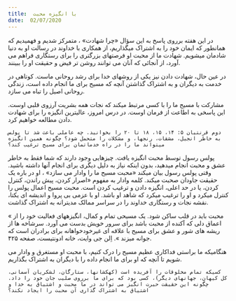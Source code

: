 ```yaml
---
title:  با انگیزه محبت
date:  02/07/2020
---
```


در این هفته برروی پاسخ به این سؤال «چرا شهادت» ، متمرکز شدیم و فهمیدیم که همانطور که ایمان خود را به اشتراک میگذاریم، از همکاری با خداوند در رسالت او به دنیا شادمان میشویم. شهادت ما از محبت او فرصتهای بزرگتری را برای رستگاری فراهم می آورد، از آنجائی که آنان می توانند روشن تر فیض و حقیقت او را ببینند.

در عین حال، شهادت دادن نیز یکی از روشهای خدا برای رشد روحانی ماست. کوتاهی در خدمت به دیگران و به اشتراک گذاشتن آنچه که مسیح برای ما انجام داده است، زندگی روحانی اصیل را تباه می سازد.

مشارکت با مسیح ما را با کسی مرتبط میکند که نجات همه بشریت آرزوی قلبی اوست. این پاسخی به اطاعت از فرمان اوست. در درس امروز، عالیترین انگیزه را برای شهادت دادن مطالعه خواهیم کرد.

`دوم قرنتیان ۵: ۱۴، ۱۵، ۱۸ تا ۲۰ را بخوانید. چه عاملی باعث شد تا پولس به خاطر انجیل، مشقات، رنجها، و مشکلات را متحمل شود؟ چگونه همین انگیزه میتواند ما را در راه خدماتمان برای مسیح ترغیب کند؟`

پولس رسول توسط محبت انگیزه یافت. چیزهایی وجود دارند که شما فقط به خاطر عشق و محبت انجام میدهید، بدون اینکه نیاز به دلیل دیگری برای انجام آنها داشته باشید. وقتی پولس رسول بیان میکند «محبت مسیح ما را وادار می سازد» ، او در باره یک حقیقت جاودان صحبت میکند. کلمه وادار  به مفهوم «اصرار کردن، پیش راندن، کنترل کردن، یا در حد اعلی، انگیزه دادن و ترغیب کردن است. محبت مسیح اعمال پولس را کنترل میکرد و او را ترغیب میکرد که شاهد او باشد. او با عزمی بی پروا و اندیشه ای یکتا، نقشه نجات و رستگاری خداوند را در سراسر ممالک مدیترانه به اشتراک گذاشت.

« محبت باید در قلب ساکن شود. یک مسیحی تمام و کمال، انگیزههای فعالیت خود را از اعماق دلی که آکنده از محبت باشد برای سرور خویش بدست می آورد. سرشاخه ها از  ریشه های شور و عشق برای مسیح با علاقه ای غیرخودخواهانه برای برادران است که جوانه میزند ». اِلن جی وایت، خانه ادونتیست، صفحه ۴۲۵.

هنگامیکه ما براستی فداکاری عظیم مسیح را درک کنیم، با محبت او مستغرق و وادار می شویم تا آنچه که او برای ما انجام داده را با دیگران به اشتراک بگذاریم.

`کسیکه تمام مخلوقات را آفریده است (کهکشانها، ستارگان، لشکریان آسمانی، کل کیهان، جهانهای دیگر)، کسی بود که برای ما برروی صلیب جان خود را داد. چگونه این حقیقت حیرت انگیز می تواند در ما محبت و اشتیاق به خدا و اشتیاق به اشتراک گذاری آن محبت را ایجاد نکند؟`